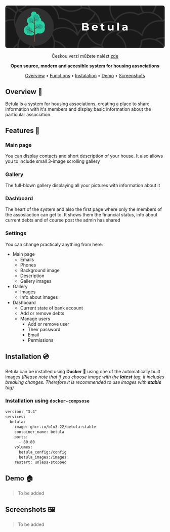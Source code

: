 <p align="center">
    <img src="assets/readme_banner.png"/>
</p>
<p align="center">
    Českou verzi můžete nalézt
    <a href="README.cz.md"> zde</a>
</p>
<p align="center">
    <b>Open source, modern and accesible system for housing associations</b>
</p>
<p align="center">
    <a href="#overview--">Overview</a>
    •
    <a href="#functions--">Functions</a>
    •
    <a href="#instalaction--">Instalation</a>
    •
    <a href="#demo--">Demo</a>
    •
    <a href="#screenshots--">Screenshots</a>
</p>

## Overview :book:
Betula is a system for housing associations, creating a place to share information with it's members and display basic information about the particular association.

## Features :dizzy:
### Main page
You can display contacts and short description of your house. It also allows you to include small 3-image scrolling gallery

### Gallery
The full-blown gallery displaying all your pictures with information about it

### Dashboard
The heart of the system and also the first page where only the members of the assosiaction can get to. It shows them the financial status, info about current debts and of course post the admin has shared

### Settings
You can change practicaly anything from here:
* Main page
    * Emails
    * Phones
    * Background image
    * Description 
    * Gallery images
* Gallery 
    * Images
    * Info about images
* Dashboard
    * Current state of bank account
    * Add or remove debts
    * Manage users
        * Add or remove user
        * Their password 
        * Email
        * Permissions

## Installation :cd:
Betula can be installed using **Docker** :whale2: using one of the automatically built images
*(Please note that if you choose image with the **latest** tag, it includes breaking changes. Therefore it is recommended to use images with **stable** tag)*

### Installation using `docker-compsose`
```
version: "3.4"
services:
  betula:
    image: ghcr.io/b1u3-22/betula:stable
    container_name: betula
    ports:
      - 80:80
    volumes:
      betula_config:/config
      betula_images:/images
    restart: unless-stopped
```

## Demo :house:
> To be added

## Screenshots :framed_picture:
> To be added